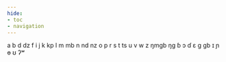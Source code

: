 ```yaml
---
hide:
- toc
- navigation
---
```

a
b
d
dz
f
i
j
k
kp
l
m
mb
n
nd
nz
o
p
r
s
t
ts
u
v
w
z
ŋmɡb
ŋɡ
ɓ
ɔ
ɗ
ɛ
ɡ
ɡb
ɪ
ɲ
ɵ
ʊ
ʔʷ
